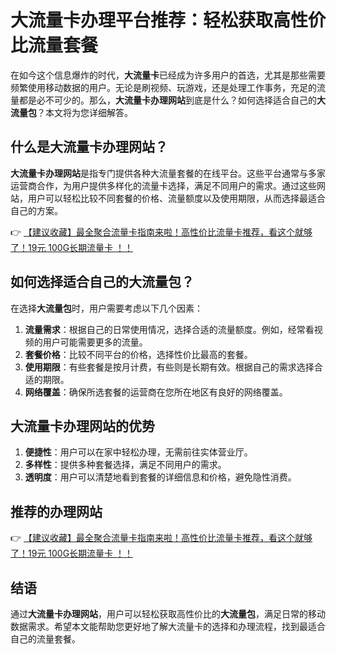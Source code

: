 # 大流量卡办理平台推荐：轻松获取高性价比流量套餐

在如今这个信息爆炸的时代，**大流量卡**已经成为许多用户的首选，尤其是那些需要频繁使用移动数据的用户。无论是刷视频、玩游戏，还是处理工作事务，充足的流量都是必不可少的。那么，**大流量卡办理网站**到底是什么？如何选择适合自己的**大流量包**？本文将为您详细解答。

## 什么是大流量卡办理网站？

**大流量卡办理网站**是指专门提供各种大流量套餐的在线平台。这些平台通常与多家运营商合作，为用户提供多样化的流量卡选择，满足不同用户的需求。通过这些网站，用户可以轻松比较不同套餐的价格、流量额度以及使用期限，从而选择最适合自己的方案。

👉 [【建议收藏】最全聚合流量卡指南来啦！高性价比流量卡推荐，看这个就够了！19元 100G长期流量卡 ！！](https://bit.ly/Liuliangka)

## 如何选择适合自己的大流量包？

在选择**大流量包**时，用户需要考虑以下几个因素：

1. **流量需求**：根据自己的日常使用情况，选择合适的流量额度。例如，经常看视频的用户可能需要更多的流量。
2. **套餐价格**：比较不同平台的价格，选择性价比最高的套餐。
3. **使用期限**：有些套餐是按月计费，有些则是长期有效。根据自己的需求选择合适的期限。
4. **网络覆盖**：确保所选套餐的运营商在您所在地区有良好的网络覆盖。

## 大流量卡办理网站的优势

1. **便捷性**：用户可以在家中轻松办理，无需前往实体营业厅。
2. **多样性**：提供多种套餐选择，满足不同用户的需求。
3. **透明度**：用户可以清楚地看到套餐的详细信息和价格，避免隐性消费。

## 推荐的办理网站

👉 [【建议收藏】最全聚合流量卡指南来啦！高性价比流量卡推荐，看这个就够了！19元 100G长期流量卡 ！！](https://bit.ly/Liuliangka)

## 结语

通过**大流量卡办理网站**，用户可以轻松获取高性价比的**大流量包**，满足日常的移动数据需求。希望本文能帮助您更好地了解大流量卡的选择和办理流程，找到最适合自己的流量套餐。